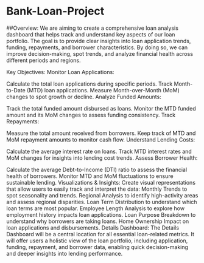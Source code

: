 # Bank-Loan-Project

##Overview:
We are aiming to create a comprehensive loan analysis dashboard that helps track and understand key aspects of our loan portfolio. The goal is to provide clear insights into loan application trends, funding, repayments, and borrower characteristics. By doing so, we can improve decision-making, spot trends, and analyze financial health across different periods and regions.

Key Objectives:
Monitor Loan Applications:

Calculate the total loan applications during specific periods.
Track Month-to-Date (MTD) loan applications.
Measure Month-over-Month (MoM) changes to spot growth or decline.
Analyze Funded Amounts:

Track the total funded amount disbursed as loans.
Monitor the MTD funded amount and its MoM changes to assess funding consistency.
Track Repayments:

Measure the total amount received from borrowers.
Keep track of MTD and MoM repayment amounts to monitor cash flow.
Understand Lending Costs:

Calculate the average interest rate on loans.
Track MTD interest rates and MoM changes for insights into lending cost trends.
Assess Borrower Health:

Calculate the average Debt-to-Income (DTI) ratio to assess the financial health of borrowers.
Monitor MTD and MoM fluctuations to ensure sustainable lending.
Visualizations & Insights:
Create visual representations that allow users to easily track and interpret the data:
Monthly Trends to spot seasonality and trends.
Regional Analysis to identify high-activity areas and assess regional disparities.
Loan Term Distribution to understand which loan terms are most popular.
Employee Length Analysis to explore how employment history impacts loan applications.
Loan Purpose Breakdown to understand why borrowers are taking loans.
Home Ownership Impact on loan applications and disbursements.
Details Dashboard:
The Details Dashboard will be a central location for all essential loan-related metrics. It will offer users a holistic view of the loan portfolio, including application, funding, repayment, and borrower data, enabling quick decision-making and deeper insights into lending performance.
